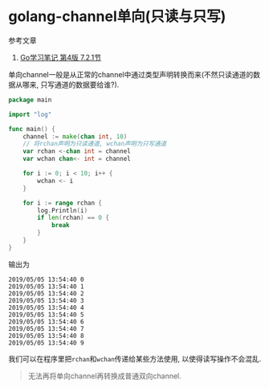 # golang-channel单向(只读与只写)

参考文章

1. [Go学习笔记 第4版 7.2.1节]()

单向channel一般是从正常的channel中通过类型声明转换而来(不然只读通道的数据从哪来, 只写通道的数据要给谁?).

```go
package main

import "log"

func main() {
	channel := make(chan int, 10)
	// 将rchan声明为只读通道, wchan声明为只写通道
	var rchan <-chan int = channel
	var wchan chan<- int = channel

	for i := 0; i < 10; i++ {
		wchan <- i
	}

	for i := range rchan {
		log.Println(i)
		if len(rchan) == 0 {
			break
		}
	}
}
```

输出为

```log
2019/05/05 13:54:40 0
2019/05/05 13:54:40 1
2019/05/05 13:54:40 2
2019/05/05 13:54:40 3
2019/05/05 13:54:40 4
2019/05/05 13:54:40 5
2019/05/05 13:54:40 6
2019/05/05 13:54:40 7
2019/05/05 13:54:40 8
2019/05/05 13:54:40 9
```

我们可以在程序里把`rchan`和`wchan`传递给某些方法使用, 以使得读写操作不会混乱.

> 无法再将单向channel再转换成普通双向channel.